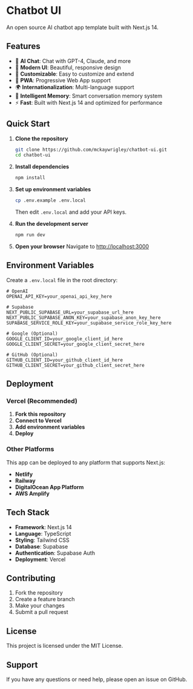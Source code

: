 # Chatbot UI

An open source AI chatbot app template built with Next.js 14.

<!-- Deployment trigger: Intelligent Memory System Update -->

## Features

- 🤖 **AI Chat**: Chat with GPT-4, Claude, and more
- 🎨 **Modern UI**: Beautiful, responsive design
- 🔧 **Customizable**: Easy to customize and extend
- 📱 **PWA**: Progressive Web App support
- 🌍 **Internationalization**: Multi-language support
- 🧠 **Intelligent Memory**: Smart conversation memory system
- ⚡ **Fast**: Built with Next.js 14 and optimized for performance

## Quick Start

1. **Clone the repository**
   ```bash
   git clone https://github.com/mckaywrigley/chatbot-ui.git
   cd chatbot-ui
   ```

2. **Install dependencies**
   ```bash
   npm install
   ```

3. **Set up environment variables**
   ```bash
   cp .env.example .env.local
   ```
   Then edit `.env.local` and add your API keys.

4. **Run the development server**
   ```bash
   npm run dev
   ```

5. **Open your browser**
   Navigate to [http://localhost:3000](http://localhost:3000)

## Environment Variables

Create a `.env.local` file in the root directory:

```env
# OpenAI
OPENAI_API_KEY=your_openai_api_key_here

# Supabase
NEXT_PUBLIC_SUPABASE_URL=your_supabase_url_here
NEXT_PUBLIC_SUPABASE_ANON_KEY=your_supabase_anon_key_here
SUPABASE_SERVICE_ROLE_KEY=your_supabase_service_role_key_here

# Google (Optional)
GOOGLE_CLIENT_ID=your_google_client_id_here
GOOGLE_CLIENT_SECRET=your_google_client_secret_here

# GitHub (Optional)
GITHUB_CLIENT_ID=your_github_client_id_here
GITHUB_CLIENT_SECRET=your_github_client_secret_here
```

## Deployment

### Vercel (Recommended)

1. **Fork this repository**
2. **Connect to Vercel**
3. **Add environment variables**
4. **Deploy**

### Other Platforms

This app can be deployed to any platform that supports Next.js:

- **Netlify**
- **Railway**
- **DigitalOcean App Platform**
- **AWS Amplify**

## Tech Stack

- **Framework**: Next.js 14
- **Language**: TypeScript
- **Styling**: Tailwind CSS
- **Database**: Supabase
- **Authentication**: Supabase Auth
- **Deployment**: Vercel

## Contributing

1. Fork the repository
2. Create a feature branch
3. Make your changes
4. Submit a pull request

## License

This project is licensed under the MIT License.

## Support

If you have any questions or need help, please open an issue on GitHub.
